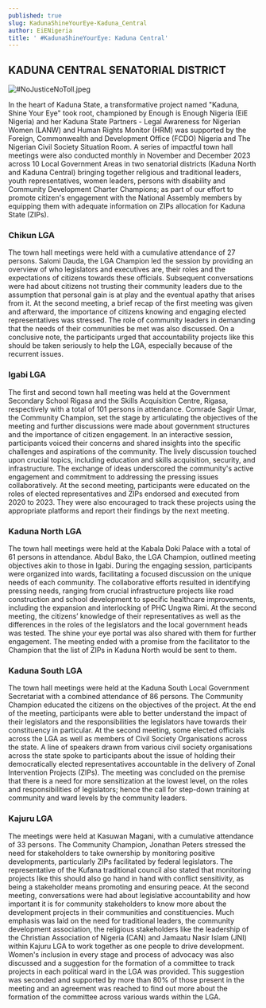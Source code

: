 ```yaml
---
published: true
slug: KadunaShineYourEye-Kaduna_Central
author: EiENigeria
title: ' #KadunaShineYourEye: Kaduna Central'
---
```

##  **KADUNA CENTRAL SENATORIAL DISTRICT**
![#NoJusticeNoToll.jpeg]({{site.baseurl}}/media/prose-images/kaduna.gif)

In the heart of Kaduna State, a transformative project named "Kaduna, Shine Your Eye" took root, championed by Enough is Enough Nigeria (EiE Nigeria) and her Kaduna State Partners - Legal Awareness for Nigerian Women (LANW) and Human Rights Monitor (HRM) was supported by the Foreign, Commonwealth and Development Office (FCDO) Nigeria and The Nigerian Civil Society Situation Room.
A series of impactful town hall meetings were also conducted monthly in November and December 2023 across 10 Local Government Areas in two senatorial districts (Kaduna North and Kaduna Central) bringing together religious and traditional leaders, youth representatives, women leaders, persons with disability and Community Development Charter Champions; as part of our effort to promote citizen's engagement with the National Assembly members by equipping them with adequate information on ZIPs allocation for Kaduna State (ZIPs).


### **Chikun LGA**
The town hall meetings were held with a cumulative attendance of 27 persons. Salomi Dauda, the LGA Champion led the session by providing an overview of who legislators and executives are, their roles and the expectations of citizens towards these officials. Subsequent conversations were had about citizens not trusting their community leaders due to the assumption that personal gain is at play and the eventual apathy that arises from it. 
At the second meeting, a brief recap of the first meeting was given and afterward, the importance of citizens knowing and engaging elected representatives was stressed. The role of community leaders in demanding that the needs of their communities be met was also discussed. 
On a conclusive note, the participants urged that accountability projects like this should be taken seriously to help the LGA, especially because of the recurrent issues.


### **Igabi LGA**
The first and second town hall meeting was held at the Government Secondary School Rigasa and the Skills Acquisition Centre, Rigasa, respectively with a total of 101 persons in attendance. Comrade Sagir Umar, the Community Champion, set the stage by articulating the objectives of the meeting and further discussions were made about government structures and the importance of citizen engagement.
In an interactive session, participants voiced their concerns and shared insights into the specific challenges and aspirations of the community. The lively discussion touched upon crucial topics, including education and skills acquisition, security, and infrastructure. The exchange of ideas underscored the community's active engagement and commitment to addressing the pressing issues collaboratively.
At the second meeting, participants were educated on the roles of elected representatives and ZIPs endorsed and executed from 2020 to 2023. They were also encouraged to track these projects using the appropriate platforms and report their findings by the next meeting.

### **Kaduna North LGA** 
The town hall meetings were held at the Kabala Doki Palace with a total of 61 persons in attendance. Abdul Bako, the LGA Champion, outlined meeting objectives akin to those in Igabi. 
During the engaging session, participants were organized into wards, facilitating a focused discussion on the unique needs of each community. The collaborative efforts resulted in identifying pressing needs, ranging from crucial infrastructure projects like road construction and school development to specific healthcare improvements, including the expansion and interlocking of PHC Ungwa Rimi. 
At the second meeting, the citizens’ knowledge of their representatives as well as the differences in the roles of the legislators and the local government heads was tested. The shine your eye portal was also shared with them for further engagement.
The meeting ended with a promise from the facilitator to the Champion that the list of ZIPs in Kaduna North would be sent to them.

### **Kaduna South LGA**
The town hall meetings were held at the Kaduna South Local Government Secretariat with a combined attendance of 86 persons. The Community Champion educated the citizens on the objectives of the project. At the end of the meeting, participants were able to better understand the impact of their legislators and the responsibilities the legislators have towards their constituency in particular.
At the second meeting, some elected officials across the LGA as well as members of Civil Society Organisations across the state.
A line of speakers drawn from various civil society organisations across the state spoke to participants about the issue of holding their democratically elected representatives accountable in the delivery of Zonal Intervention Projects (ZIPs). 
The meeting was concluded on the premise that there is a need for more sensitization at the lowest level, on the roles and responsibilities of legislators; hence the call for step-down training at community and ward levels by the community leaders.

### **Kajuru LGA**
The meetings were held at Kasuwan Magani, with a cumulative attendance of 33 persons. The Community Champion, Jonathan Peters stressed the need for stakeholders to take ownership by monitoring positive developments, particularly ZIPs facilitated by federal legislators. 
The representative of the Kufana traditional council also stated that monitoring projects like this should also go hand in hand with conflict sensitivity, as being a stakeholder means promoting and ensuring peace.
At the second meeting, conversations were had about legislative accountability and how important it is for community stakeholders to know more about the development projects in their communities and constituencies. Much emphasis was laid on the need for traditional leaders, the community development association, the religious stakeholders like the leadership of the Christian Association of Nigeria (CAN) and Jamaatu Nasir Islam (JNI) within Kajuru LGA to work together as one people to drive development. 
Women's inclusion in every stage and process of advocacy was also discussed and a suggestion for the formation of a committee to track projects in each political ward in the LGA was provided. This suggestion was seconded and supported by more than 80% of those present in the meeting and an agreement was reached to find out more about the formation of the committee across various wards within the LGA.
